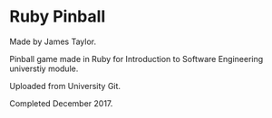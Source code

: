 # Ruby Pinball
Made by James Taylor.

Pinball game made in Ruby for Introduction to Software Engineering universtiy module. 

Uploaded from University Git.

Completed December 2017.
